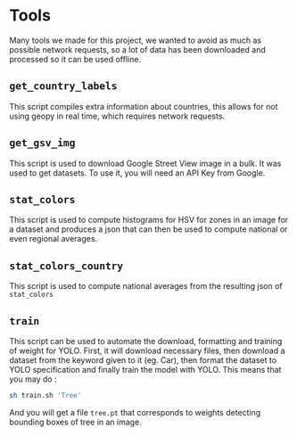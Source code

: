 # Tools

Many tools we made for this project, we wanted to avoid as much as possible network requests, so a lot of data has been downloaded and processed so it can be used offline.

## `get_country_labels`

This script compiles extra information about countries, this allows for not using geopy in real time, which requires network requests.

## `get_gsv_img`

This script is used to download Google Street View image in a bulk. It was used to get datasets. To use it, you will need an API Key from Google.

## `stat_colors`

This script is used to compute histograms for HSV for zones in an image for a dataset and produces a json that can then be used to compute national or even regional averages.

## `stat_colors_country`

This script is used to compute national averages from the resulting json of `stat_colors`

## `train`

This script can be used to automate the download, formatting and training of weight for YOLO. First, it will download necessary files, then download a dataset from the keyword given to it (eg. Car), then format the dataset to YOLO specification and finally train the model with YOLO. This means that you may do :

```bash
sh train.sh 'Tree'
```

And you will get a file `tree.pt` that corresponds to weights detecting bounding boxes of tree in an image.
